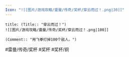 ```yaml
---
Icon: "![[图片/游戏攻略/雷曼/传奇/奖杯/穿云而过！.png|30]]"
---
```

```ad-common-bronze-trophy
title: (Title:: "穿云而过！")
![[图片/游戏攻略/雷曼/传奇/奖杯/穿云而过！.png|100]]

(Comment:: "用飞拳打掉100个敌人。")
```

#雷曼/传奇/奖杯 #奖杯 #奖杯/铜
